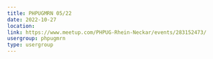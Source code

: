 ```yaml
---
title: PHPUGMRN 05/22
date: 2022-10-27
location: 
link: https://www.meetup.com/PHPUG-Rhein-Neckar/events/283152473/
usergroup: phpugmrn
type: usergroup
---
```

